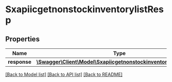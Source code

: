 # SxapiicgetnonstockinventorylistResp

## Properties
Name | Type | Description | Notes
------------ | ------------- | ------------- | -------------
**response** | [**\Swagger\Client\Model\SxapiicgetnonstockinventorylistResponse**](SxapiicgetnonstockinventorylistResponse.md) |  | [optional] 

[[Back to Model list]](../README.md#documentation-for-models) [[Back to API list]](../README.md#documentation-for-api-endpoints) [[Back to README]](../README.md)


